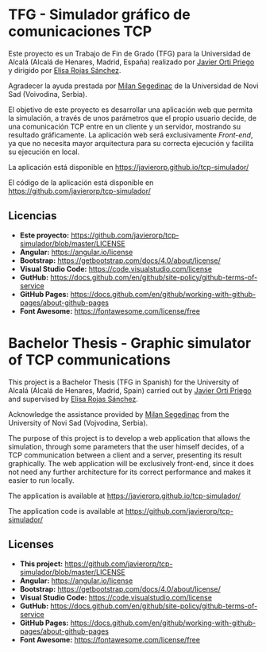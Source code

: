 # TFG - Simulador gráfico de comunicaciones TCP

Este proyecto es un Trabajo de Fin de Grado (TFG) para la Universidad de Alcalá (Alcalá de Henares, Madrid, España) realizado por [Javier Orti Priego](https://www.linkedin.com/in/javierortipriego/) y dirigido por [Elisa Rojas Sánchez](https://www.uah.es/es/estudios/profesor/Elisa-Rojas-Sanchez/).

Agradecer la ayuda prestada por [Milan Segedinac](http://www.ftn.uns.ac.rs/1417837849/milan-segedinac) de la Universidad de Novi Sad (Voivodina, Serbia).

El objetivo de este proyecto es desarrollar una aplicación web que permita la simulación, a través de unos parámetros que el propio usuario decide, de una comunicación TCP entre en un cliente y un servidor, mostrando su resultado gráficamente. La aplicación web será exclusivamente *Front-end*, ya que no necesita mayor arquitectura para su correcta ejecución y facilita su ejecución en local.

La aplicación está disponible en https://javierorp.github.io/tcp-simulador/

El código de la aplicación está disponible en https://github.com/javierorp/tcp-simulador/



## Licencias

- **Este proyecto:** https://github.com/javierorp/tcp-simulador/blob/master/LICENSE
- **Angular:** https://angular.io/license
- **Bootstrap:** https://getbootstrap.com/docs/4.0/about/license/
- **Visual Studio Code:** https://code.visualstudio.com/license
- **GutHub:** https://docs.github.com/en/github/site-policy/github-terms-of-service
- **GitHub Pages:** https://docs.github.com/en/github/working-with-github-pages/about-github-pages
- **Font Awesome:** https://fontawesome.com/license/free




# Bachelor Thesis - Graphic simulator of TCP communications

This project is a Bachelor Thesis (TFG in Spanish) for the University of Alcalá (Alcalá de Henares, Madrid, Spain) carried out by [Javier Orti Priego](https://www.linkedin.com/in/javierortipriego/) and supervised by [Elisa Rojas Sánchez](https://www.uah.es/en/estudios/profesor/Elisa-Rojas-Sanchez/).

Acknowledge the assistance provided by [Milan Segedinac](http://www.ftn.uns.ac.rs/1417837849/milan-segedinac) from the University of Novi Sad (Vojvodina, Serbia).

The purpose of this project is to develop a web application that allows the simulation, through some parameters that the user himself decides, of a TCP communication between a client and a server, presenting its result graphically. The web application will be exclusively front-end, since it does not need any further architecture for its correct performance and makes it easier to run locally.

The application is available at https://javierorp.github.io/tcp-simulador/

The application code is available at https://github.com/javierorp/tcp-simulador/

## Licenses

- **This project:** https://github.com/javierorp/tcp-simulador/blob/master/LICENSE
- **Angular:** https://angular.io/license
- **Bootstrap:** https://getbootstrap.com/docs/4.0/about/license/
- **Visual Studio Code:** https://code.visualstudio.com/license
- **GutHub:** https://docs.github.com/en/github/site-policy/github-terms-of-service
- **GitHub Pages:** https://docs.github.com/en/github/working-with-github-pages/about-github-pages
- **Font Awesome:** https://fontawesome.com/license/free
